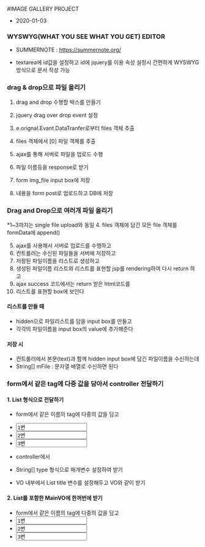 #IMAGE GALLERY PROJECT
* 2020-01-03
### WYSWYG(WHAT YOU SEE WHAT YOU GET) EDITOR
* SUMMERNOTE : https://summernote.org/

* textarea에 id값을 설정하고 id에 jquery를 이용 속성 설정시 간편하게 WYSWYG 방식으로
문서 작성 가능

### drag & drop으로 파일 올리기
1. drag and drop 수행할 박스를 만들기
2. jquery drag over drop event 설정
3. e.orignal.Evant.DataTranfer로부터 files 객체 추출
4. files 객체에서 [0] 파일 객체를 추출

5. ajax를 통해 서버로 파일을 업로드 수행
6. 파일 이름등을 response로 받기
7. form img_file input box에 저장
8. 내용을 form post로 업로드하고 DB에 저장

### Drag and Drop으로 여러개 파일 올리기
*1~3까지는 single file upload와 동일
4. files 객체에 담긴 모든 file 객체를 formData에 append()

5. ajax를 사용해서 서버로 업로드를 수행하고
6. 컨트롤러는 수신된 파일들을 서버에 저장하고 
7. 저장된 파일이름을 리스트로 생성하고
8. 생성된 파일이름 리스트와 리스트를 표현할 jsp를 rendering하여 다시 return 하고
9. ajax success 코드에서는 return 받은 html코드를 
10. 리스트를 표현할 box에 보인다

#### 리스트를 만들 때 
* hidden으로 파일리스트를 담을 input box를 만들고 
* 각각의 파일이름을 input box의 value에 추가해준다

#### 저장 시
* 컨트롤러에서 본문(text)과 함께 hidden input box에 담긴 파일이름을 수신하는데
* String[] mFile : 문자열 배열로 수신하면 된다

### form에서 같은 tag에 다중 값을 담아서 controller 전달하기

#### 1. List<String> 형식으로 전달하기
	
* form에서 같은 이름의 tag에 다중의 값을 담고 
* <input name="title" value="1번">
* <input name="title" value="2번">
* <input name="title" value="3번">

* controller에서 
* String[] type 형식으로 매개변수 설정하여 받기
* VO 내부에서 List<String> title 변수를 설정해두고 VO와 같이 받기

#### 2. List<subVO>를 포함한 MainVO에 한꺼번에 받기 

* form에서 같은 이름의 tag에 다중의 값을 담고 
* <input name="main[0].title" value="1번">
* <input name="main[1].title" value="2번">
* <input name="main[2].title" value="3번">